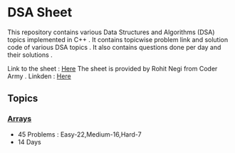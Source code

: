 # DSA Sheet

This repository contains various Data Structures and Algorithms (DSA) topics implemented in C++ . It contains topicwise problem link and solution code of various DSA topics . It also contains questions done per day and their solutions .

Link to the sheet : [Here](./Coder%20Army%20Sheet.xlsx)
The sheet is provided by Rohit Negi from Coder Army . Linkden : [Here](https://www.linkedin.com/in/rohit-negi9/)
## Topics

### [Arrays](./Array/Arrays.md) 
- 45 Problems : Easy-22,Medium-16,Hard-7
- 14 Days